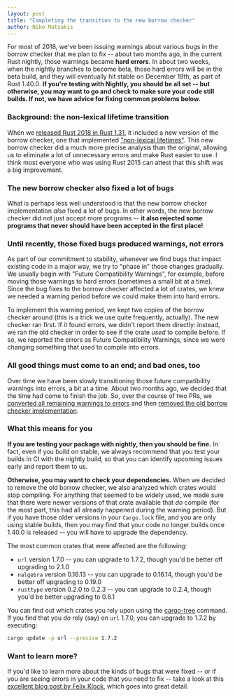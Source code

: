 ```yaml
---
layout: post
title: "Completing the transition to the new borrow checker"
author: Niko Matsakis
---
```


For most of 2018, we've been issuing warnings about various bugs in the
borrow checker that we plan to fix -- about two months ago, in the
current Rust nightly, those warnings became **hard errors**. In about
two weeks, when the nightly branches to become beta, those hard errors
will be in the beta build, and they will eventually hit stable on
December 19th, as part of Rust 1.40.0. **If you're testing with
Nightly, you should be all set -- but otherwise, you may want to go
and check to make sure your code still builds. If not, we have advice
for fixing common problems below.**

### Background: the non-lexical lifetime transition

When we [released Rust 2018 in Rust 1.31][2018], it included a new
version of the borrow checker, one that implemented ["non-lexical
lifetimes"][nll]. This new borrow checker did a much more precise
analysis than the original, allowing us to eliminate a lot of
unnecessary errors and make Rust easier to use. I think most everyone
who was using Rust 2015 can attest that this shift was a big
improvement.

### The new borrow checker also fixed a lot of bugs

What is perhaps less well understood is that the new borrow checker
implementation *also* fixed a lot of bugs. In other words, the new
borrow checker did not just accept more programs -- **it also rejected
some programs that never should have been accepted in the first
place!**

[2018]: https://blog.rust-lang.org/2018/12/06/Rust-1.31-and-rust-2018.html
[nll]: https://blog.rust-lang.org/2018/12/06/Rust-1.31-and-rust-2018.html#non-lexical-lifetimes
[MIR]: https://blog.rust-lang.org/2016/04/19/MIR.html

### Until recently, those fixed bugs produced warnings, not errors

As part of our commitment to stability, whenever we find bugs that
impact existing code in a major way, we try to "phase in" those
changes gradually. We usually begin with "Future Compatibility
Warnings", for example, before moving those warnings to hard errors
(sometimes a small bit at a time). Since the bug fixes to the borrow
checker affected a lot of crates, we knew we needed a warning period
before we could make them into hard errors.

To implement this warning period, we kept two copies of the borrow
checker around (this is a trick we use quite frequently, actually).
The new checker ran first. If it found errors, we didn't report them
directly: instead, we ran the old checker in order to see if the crate
*used* to compile before. If so, we reported the errors as Future
Compatibility Warnings, since we were changing something that used to
compile into errors.

### All good things must come to an end; and bad ones, too

Over time we have been slowly transitioning those future compatibility
warnings into errors, a bit at a time. About two months ago, we
decided that the time had come to finish the job. So, over the course
of two PRs, we [converted all remaining warnings to errors][a] and
then [removed the old borrow checker implementation][b].

[a]: https://github.com/rust-lang/rust/pull/63565
[b]: https://github.com/rust-lang/rust/pull/64790

### What this means for you

**If you are testing your package with nightly, then you should be
fine.** In fact, even if you build on stable, we always recommend that
you test your builds in CI with the nightly build, so that you can
identify upcoming issues early and report them to us.

**Otherwise, you may want to check your dependencies.** When we
decided to remove the old borrow checker, we also analyzed which
crates would stop compiling. For anything that seemed to be widely
used, we made sure that there were newer versions of that crate
available that *do* compile (for the most part, this had all already
happened during the warning period). But if you have those older
versions in your `Cargo.lock` file, and you are only using stable
builds, then you may find that your code no longer builds once 1.40.0
is released -- you will have to upgrade the dependency.

The most common crates that were affected are the following:

* `url` version 1.7.0 -- you can upgrade to 1.7.2, though you'd be better off upgrading to 2.1.0
* `nalgebra` version 0.16.13 -- you can upgrade to 0.16.14, though you'd be better off upgrading to 0.19.0
* `rusttype` version 0.2.0 to 0.2.3 -- you can upgrade to 0.2.4, though you'd be better upgrading to 0.8.1

You can find out which crates you rely upon using the [cargo-tree] command. If you find
that you *do* rely (say) on `url` 1.7.0, you can upgrade to 1.7.2 by executing:

```bash
cargo update -p url --precise 1.7.2
```

[cargo-tree]: https://crates.io/crates/cargo-tree

### Want to learn more?

If you'd like to learn more about the kinds of bugs that were fixed --
or if you are seeing errors in your code that you need to fix -- take
a look at this [excellent blog post by Felix Klock][nllpost], which
goes into great detail.

[nllpost]: http://blog.pnkfx.org/blog/2019/06/26/breaking-news-non-lexical-lifetimes-arrives-for-everyone/

